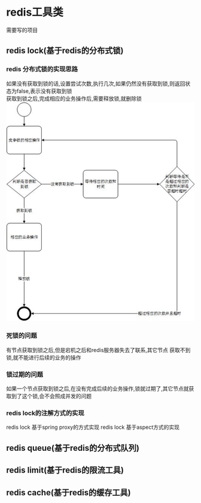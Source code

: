 # redis工具类 #
需要写的项目  
## redis lock(基于redis的分布式锁) ##
### redis 分布式锁的实现思路  ###
如果没有获取到锁的话,设置尝试次数,执行几次,如果仍然没有获取到锁,则返回状态为false,表示没有获取到锁    
获取到锁之后,完成相应的业务操作后,需要释放锁,就删除锁  
![](https://raw.githubusercontent.com/open2open/redis/master/images/redis-lock1.jpg)
### 死锁的问题  ###
有节点获取到锁之后,但是宕机之后和redis服务器失去了联系,其它节点
获取不到锁,就不能进行后续的业务的操作  
### 锁过期的问题  ###
如果一个节点获取到锁之后,在没有完成后续的业务操作,锁就过期了,其它节点就获取到了这个锁,会不会照成并发的问题    
### redis lock的注解方式的实现 ###
redis lock 基于spring proxy的方式实现
redis lock 基于aspect方式的实现   
## redis queue(基于redis的分布式队列) ##
## redis limit(基于redis的限流工具) ##
## redis cache(基于redis的缓存工具) ##
